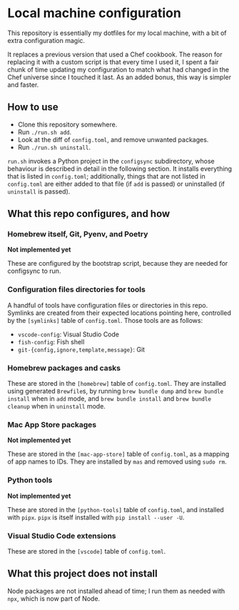 # Local machine configuration

This repository is essentially my dotfiles for my local machine, with a bit of extra configuration magic.

It replaces a previous version that used a Chef cookbook. The reason for replacing it with a custom script is that every time I used it, I spent a fair chunk of time updating my configuration to match what had changed in the Chef universe since I touched it last. As an added bonus, this way is simpler and faster.

## How to use

- Clone this repository somewhere.
- Run `./run.sh add`.
- Look at the diff of `config.toml`, and remove unwanted packages.
- Run `./run.sh uninstall`.

`run.sh` invokes a Python project in the `configsync` subdirectory, whose behaviour is described in detail in the following section. It installs everything that is listed in `config.toml`; additionally, things that are not listed in `config.toml` are either added to that file (if `add` is passed) or uninstalled (if `uninstall` is passed).

## What this repo configures, and how

### Homebrew itself, Git, Pyenv, and Poetry

**Not implemented yet**

These are configured by the bootstrap script, because they are needed for configsync to run.

### Configuration files directories for tools

A handful of tools have configuration files or directories in this repo. Symlinks are created from their expected locations pointing here, controlled by the `[symlinks]` table of `config.toml`. Those tools are as follows:

- `vscode-config`: Visual Studio Code
- `fish-config`: Fish shell
- `git-{config,ignore,template,message}`: Git

### Homebrew packages and casks

These are stored in the `[homebrew]` table of `config.toml`. They are installed using generated `Brewfile`s, by running `brew bundle dump` and `brew bundle install` when in `add` mode, and `brew bundle install` and `brew bundle cleanup` when in `uninstall` mode.

### Mac App Store packages

**Not implemented yet**

These are stored in the `[mac-app-store]` table of `config.toml`, as a mapping of app names to IDs. They are installed by `mas` and removed using `sudo rm`.

### Python tools

**Not implemented yet**

These are stored in the `[python-tools]` table of `config.toml`, and installed with `pipx`. `pipx` is itself installed with `pip install --user -U`.

### Visual Studio Code extensions

These are stored in the `[vscode]` table of `config.toml`.

## What this project does not install

Node packages are not installed ahead of time; I run them as needed with `npx`, which is now part of Node.

[poetry-homebrew]: https://github.com/Homebrew/homebrew-core/pull/41055